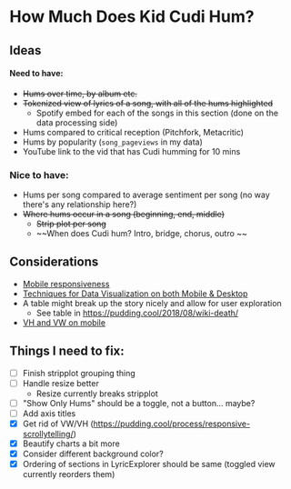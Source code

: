 # How Much Does Kid Cudi Hum?

## Ideas 

#### Need to have:
* ~~Hums over time, by album etc.~~
* ~~Tokenized view of lyrics of a song, with all of the hums highlighted~~
    * Spotify embed for each of the songs in this section (done on the data processing side)
* Hums compared to critical reception (Pitchfork, Metacritic)
* Hums by popularity (`song_pageviews` in my data)
* YouTube link to the vid that has Cudi humming for 10 mins

### Nice to have:
* Hums per song compared to average sentiment per song (no way there's any relationship here?)
* ~~Where hums occur in a song (beginning, end, middle)~~
    * ~~Strip plot per song~~
    * ~~When does Cudi hum? Intro, bridge, chorus, outro ~~

## Considerations
* [Mobile responsiveness](https://pudding.cool/process/responsive-scrollytelling/)
* [Techniques for Data Visualization on both Mobile & Desktop](https://www.visualcinnamon.com/2019/04/mobile-vs-desktop-dataviz)
* A table might break up the story nicely and allow for user exploration
    * See table in https://pudding.cool/2018/08/wiki-death/
* [VH and VW on mobile](https://css-tricks.com/the-trick-to-viewport-units-on-mobile/)

## Things I need to fix:
- [ ] Finish stripplot grouping thing
- [ ] Handle resize better
    * Resize currently breaks stripplot
- [ ] "Show Only Hums" should be a toggle, not a button... maybe?
- [ ] Add axis titles
- [x] Get rid of VW/VH (https://pudding.cool/process/responsive-scrollytelling/)
- [x] Beautify charts a bit more
- [x] Consider different background color?
- [x] Ordering of sections in LyricExplorer should be same (toggled view currently reorders them)

